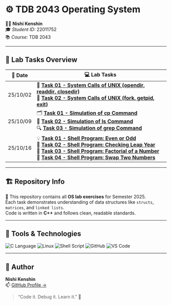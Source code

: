# ⚙️ TDB 2043 Operating System

👨‍💻 **Nishi Kenshin**  
🎓 *Student ID:* 22011752  
📚 *Course:* TDB 2043 

---

## 🧪 Lab Tasks Overview

| 📅 **Date** | 💻 **Lab Tasks** |
|-------------|------------------|
| 25/10/02 | 🧩 [**Task 01 - System Calls of UNIX (opendir, readdir, closedir)**](https://github.com/n1shikenshin/TDB2043_OS/blob/main/25_10_02/task1.cpp)<br>🔧 [**Task 02 - System Calls of UNIX (fork, getpid, exit)**](https://github.com/n1shikenshin/TDB2043_OS/blob/main/25_10_02/task2.cpp) |
| 25/10/09 | 🗂️ [**Task 01 - Simulation of cp Command**](https://github.com/n1shikenshin/TDB2043_OS/blob/main/25_10_09/task1.cpp)<br>📁 [**Task 02 - Simulation of ls Command**](https://github.com/n1shikenshin/TDB2043_OS/blob/main/25_10_09/task2.cpp)<br>🔍 [**Task 03 - Simulation of grep Command**](https://github.com/n1shikenshin/TDB2043_OS/blob/main/25_10_09/task3.cpp) |
| 25/10/16 | 💡 [**Task 01 - Shell Program: Even or Odd**](https://github.com/n1shikenshin/TDB2043_OS/blob/main/25_10_16/task1.sh)<br>🌙 [**Task 02 - Shell Program: Checking Leap Year**](https://github.com/n1shikenshin/TDB2043_OS/blob/main/25_10_16/task2.sh)<br>🧮 [**Task 03 - Shell Program: Factorial of a Number**](https://github.com/n1shikenshin/TDB2043_OS/blob/main/25_10_16/task3.sh)<br>🔁 [**Task 04 - Shell Program: Swap Two Numbers**](https://github.com/n1shikenshin/TDB2043_OS/blob/main/25_10_16/task4.sh) |

---

## 🏗️ Repository Info

🚀 This repository contains all **OS lab exercises** for Semester 2025.  
Each task demonstrates understanding of data structures like `structs`, `matrices`, and `linked lists`.  
Code is written in **C++** and follows clean, readable standards.

---

## 🧰 Tools & Technologies

![C Language](https://img.shields.io/badge/C%20Language-00599C?style=for-the-badge&logo=c&logoColor=white)
![Linux](https://img.shields.io/badge/Linux-FCC624?style=for-the-badge&logo=linux&logoColor=black)
![Shell Script](https://img.shields.io/badge/Shell%20Script-4EAA25?style=for-the-badge&logo=gnu-bash&logoColor=white)
![GitHub](https://img.shields.io/badge/GitHub-181717?style=for-the-badge&logo=github)
![VS Code](https://img.shields.io/badge/VS%20Code-007ACC?style=for-the-badge&logo=visualstudiocode)


---

## 🌟 Author
**Nishi Kenshin**  
📫 [GitHub Profile →](https://github.com/n1shikenshin)

> “Code it. Debug it. Learn it.” 🧠
